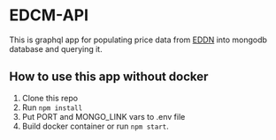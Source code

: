 # EDCM-API
This is graphql app for populating price data from [EDDN](https://github.com/EDCD/EDDN) into mongodb database and querying it.

<a name="usage"></a>
## How to use this app without docker
  1. Clone this repo
  2. Run ```npm install```
  3. Put PORT and MONGO_LINK vars to .env file
  4. Build docker container or run ```npm start```. 

